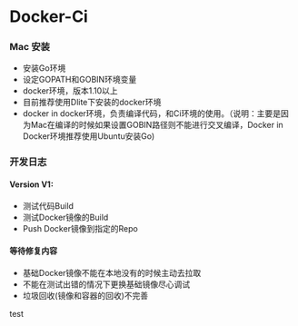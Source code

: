 # Docker-Ci

###  Mac 安装
  * 安装Go环境
  * 设定GOPATH和GOBIN环境变量
  * docker环境，版本1.10以上
  * 目前推荐使用Dlite下安装的docker环境
  * docker in docker环境，负责编译代码，和Ci环境的使用。（说明：主要是因为Mac在编译的时候如果设置GOBIN路径则不能进行交叉编译，Docker in Docker环境推荐使用Ubuntu安装Go)

### 开发日志

#### Version V1:
  * 测试代码Build
  * 测试Docker镜像的Build
  * Push Docker镜像到指定的Repo


#### 等待修复内容
  * 基础Docker镜像不能在本地没有的时候主动去拉取
  * 不能在测试出错的情况下更换基础镜像尽心调试
  * 垃圾回收(镜像和容器的回收)不完善


test
